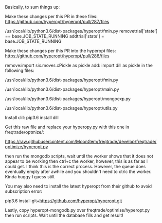 Basically, to sum things up:

Make these changes per this PR in these files:
https://github.com/hyperopt/hyperopt/pull/287/files

/usr/local/lib/python3.6/dist-packages/hyperopt/fmin.py
removetrial['state'] == base.JOB_STATE_RUNNING
addtrial['state'] = base.JOB_STATE_RUNNING

Make these changes per this PR into the hyperopt files:
https://github.com/hyperopt/hyperopt/pull/288/files

remove:import six.moves.cPickle as pickle
add: import dill as pickle in the following files:

/usr/local/lib/python3.6/dist-packages/hyperopt/fmin.py

/usr/local/lib/python3.6/dist-packages/hyperopt/main.py

/usr/local/lib/python3.6/dist-packages/hyperopt/mongoexp.py

/usr/local/lib/python3.6/dist-packages/hyperopt/utils.py

Install dill:
pip3.6 install dill

Get this raw file and replace your hyperopy.py with this one in freqtrade/optmize/:

https://raw.githubusercontent.com/MoonGem/freqtrade/develop/freqtrade/optimize/hyperopt.py

then run the mongodb scripts, wait until the worker shows that it does not appear to be working then ctrl+c the worker, however, this is as far as I could get. I think this is the correct process.
However, the queue does eventually empty after awhile and you shouldn't need to ctrlc the worker.
Kinda buggy I guess still.

You may also need to install the latest hyperopt from their github to avoid subscription error:

pip3.6 install git+https://github.com/hyperopt/hyperopt.git


Lastly, copy hyperopt-mongodb.py over freqtrade/optimise/hyperopt.py then run scripts. Wait until the database fills and get result!

